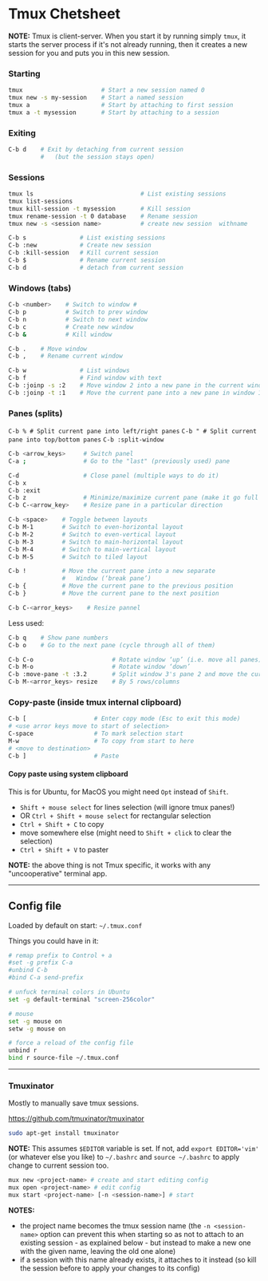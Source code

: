 # Tmux Chetsheet

**NOTE:** Tmux is client-server. When you start it by running simply `tmux`, it starts the server process if it's not already running, then it creates a new session for you and puts you in this new session.

### Starting

```sh
tmux                      # Start a new session named 0
tmux new -s my-session    # Start a named session
tmux a                    # Start by attaching to first session
tmux a -t mysession       # Start by attaching to a session
```

### Exiting

```sh
C-b d    # Exit by detaching from current session
         #   (but the session stays open)
```

### Sessions

```sh
tmux ls                              # List existing sessions
tmux list-sessions
tmux kill-session -t mysession       # Kill session
tmux rename-session -t 0 database    # Rename session
tmux new -s <session name>           # create new session  withname
```

```sh
C-b s               # List existing sessions
C-b :new            # Create new session
C-b :kill-session   # Kill current session
C-b $               # Rename current session
C-b d               # detach from current session
```

### Windows (tabs)

```sh
C-b <number>    # Switch to window #
C-b p           # Switch to prev window
C-b n           # Switch to next window
C-b c           # Create new window
C-b &           # Kill window

C-b .    # Move window
C-b ,    # Rename current window

C-b w               # List windows
C-b f               # Find window with text
C-b :joinp -s :2    # Move window 2 into a new pane in the current window
C-b :joinp -t :1    # Move the current pane into a new pane in window 1
```

### Panes (splits)

`C-b % # Split current pane into left/right panes`
`C-b " # Split current pane into top/bottom panes`
`C-b :split-window`

```sh
C-b <arrow_keys>     # Switch panel
C-a ;                # Go to the "last" (previously used) pane

C-d                  # Close panel (multiple ways to do it)
C-b x
C-b :exit
C-b z                # Minimize/maximize current pane (make it go full screen)
C-b C-<arrow_key>    # Resize pane in a particular direction

C-b <space>    # Toggle between layouts
C-b M-1        # Switch to even-horizontal layout
C-b M-2        # Switch to even-vertical layout
C-b M-3        # Switch to main-horizontal layout
C-b M-4        # Switch to main-vertical layout
C-b M-5        # Switch to tiled layout

C-b !          # Move the current pane into a new separate
               #   Window (‘break pane’)
C-b {          # Move the current pane to the previous position
C-b }          # Move the current pane to the next position

C-b C-<arror_keys>    # Resize pannel
```

Less used:

```sh
C-b q    # Show pane numbers
C-b o    # Go to the next pane (cycle through all of them)

C-b C-o                      # Rotate window ‘up’ (i.e. move all panes)
C-b M-o                      # Rotate window ‘down’
C-b :move-pane -t :3.2       # Split window 3's pane 2 and move the current pane there
C-b M-<arror_keys> resize    # By 5 rows/columns
```

### Copy-paste (inside tmux internal clipboard)

```sh
C-b [                   # Enter copy mode (Esc to exit this mode)
# <use arror keys move to start of selection>
C-space                 # To mark selection start
M-w                     # To copy from start to here
# <move to destination>
C-b ]                   # Paste
```

#### Copy paste using system clipboard

This is for Ubuntu, for MacOS you might need `Opt` instead of `Shift`.

- `Shift + mouse select` for lines selection (will ignore tmux panes!)
- OR `Ctrl + Shift + mouse select` for rectangular selection
- `Ctrl + Shift + C` to copy
- move somewhere else (might need to `Shift + click` to clear the selection)
- `Ctrl + Shift + V` to paster

**NOTE:** the above thing is not Tmux specific, it works with any "uncooperative" terminal app.

---

## Config file

Loaded by default on start: `~/.tmux.conf`

Things you could have in it:

```sh
# remap prefix to Control + a
#set -g prefix C-a
#unbind C-b
#bind C-a send-prefix

# unfuck terminal colors in Ubuntu
set -g default-terminal "screen-256color"

# mouse
set -g mouse on
setw -g mouse on

# force a reload of the config file
unbind r
bind r source-file ~/.tmux.conf
```

---

### Tmuxinator

Mostly to manually save tmux sessions.

https://github.com/tmuxinator/tmuxinator

```sh
sudo apt-get install tmuxinator
```

**NOTE:** This assumes `$EDITOR` variable is set. If not, add `export EDITOR='vim'` (or whatever else you like) to `~/.bashrc` and `source ~/.bashrc` to apply change to current session too.

```sh
mux new <project-name> # create and start editing config
mux open <project-name> # edit config
mux start <project-name> [-n <session-name>] # start
```

**NOTES:**

- the project name becomes the tmux session name (the `-n <session-name>` option can prevent this when starting so as not to attach to an existing session - as explained below - but instead to make a new one with the given name, leaving the old one alone)
- if a session with this name already exists, it attaches to it instead (so kill the session before to apply your changes to its config)
